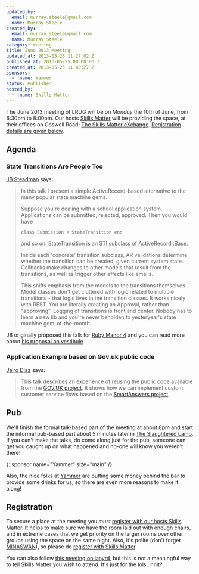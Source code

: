 ```yaml
---
updated_by:
  email: murray.steele@gmail.com
  name: Murray Steele
created_by:
  email: murray.steele@gmail.com
  name: Murray Steele
category: meeting
title: June 2013 Meeting
updated_at: 2013-05-28 11:27:02 Z
published_at: 2013-05-25 00:00:00 Z
created_at: 2013-05-25 11:40:27 Z
sponsors:
  - :name: Yammer
status: Published
hosted_by:
  - :name: Skills Matter
---
```


The June 2013 meeting of LRUG will be on *Monday* the 10th of June, from 6:30pm to 8:00pm.  Our hosts [Skills Matter](http://skillsmatter.com/) will be providing the space, at their offices on Goswell Road; [The Skills Matter eXchange](http://skillsmatter.com/location-details/design-architecture/484/96).  <a href="#jun13registration">Registration details are given below</a>.

Agenda
------

### State Transitions Are People Too

[JB Steadman](https://twitter.com/jbsteadman) says:

> In this talk I present a simple ActiveRecord-based alternative
> to the many popular state machine gems.
>
> Suppose you're dealing with a school application system.
> Applications can be submitted, rejected, approved. Then
> you would have
>
> ``class Submission < StateTransition end``
>
> and so on. StateTransition is an STI subclass of
> ActiveRecord::Base.
>
> Inside each 'concrete' transition subclass, AR
> validations determine whether the transition can be
> created, given current system state. Callbacks make
> changes to other models that result from the
> transitions, as well as trigger other effects like emails.
>
> This shifts emphasis from the models to the transitions
> themselves. Model classes don't get cluttered with
> logic related to multiple transitions - that logic
> lives in the transition classes. It works nicely
> with REST. You are literally creating an Approval,
> rather than "approving". Logging of transitions is
> front and center. Nobody has to learn a new lib and
> you're never beholden to yesteryear's state machine
> gem-of-the-month.

JB originally proposed this talk for [Ruby Manor 4](http://rubymanor.org/4/) and you can read more about [his proposal on vestibule](http://vestibule.rubymanor.org/proposals/10)

### Application Example based on Gov.uk public code

[Jairo Diaz](http://www.codescrum.com) says:

> This talk describes an experience of reusing the public code
> available from the [GOV.UK project](https://www.gov.uk). It
> shows how we can implement custom customer service flows
> based on the [SmartAnswers project](https://github.com/alphagov/smart-answers).

Pub
---

We'll finish the formal talk-based part of the meeting at about 8pm and start the informal pub-based part about 5 minutes later in [The Slaughtered Lamb](http://www.theslaughteredlambpub.com/).  If you can't make the talks, do come along just for the pub, someone can get you caught up on what happened and no-one will know you weren't there!

{::sponsor name="Yammer" size="main" /}

Also, the nice folks at [Yammer](http://www.yammer.com/) are putting some money behind the bar to provide some drinks for us, so there are even more reasons to make it along!

Registration <a name="jun13registration">&nbsp;</a>
---------------------------------------------------

To secure a place at the meeting you *must* [register with our hosts Skills Matter](http://skillsmatter.com/event/ajax-ria/lrug-june-meetup).  It helps to make sure we have the room laid out with enough chairs, and in extreme cases that we get priority on the larger rooms over other groups using the space on the same night.  Also, it's polite (don't forget [MINASWAN](http://oreilly.com/ruby/excerpts/ruby-learning-rails/ruby-glossary.html#I_indexterm_d1e32036)), so please do [register with Skills Matter](http://skillsmatter.com/event/ajax-ria/lrug-june-meetup).

You can also follow [this meeting on lanyrd](http://lanyrd.com/2013/lrug-june/), but this is not a meaningful way to tell Skills Matter you wish to attend.  It's just for the lols, innit?
